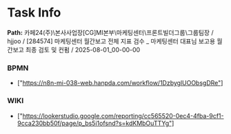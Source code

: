 # Task Info

**Path:** 카페24(주)\본사사업장\[CG]MI본부\마케팅센터\프론트빌더그룹\그룹팀장 / hjjoo / [284574] 마케팅센터 월간보고 전체 지표 검수 _ 마케팅센터 대표님 보고용 월간보고 최종 검토 및 컨펌 / 2025-08-01_00-00-00

### BPMN
- ["https://n8n-mi-038-web.hanpda.com/workflow/1DzbyglUOObsgDRe"]

### WIKI
- ["https://lookerstudio.google.com/reporting/cc565520-0ec4-4fba-9cf1-9cca230bb50f/page/p_bs5i1ofsnd?s=kdKMbOuTTYg"]


